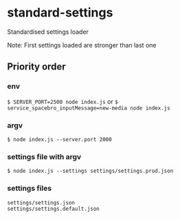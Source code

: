 # standard-settings
Standardised settings loader

Note: First settings loaded are stronger than last one  
## Priority order
### env
`$ SERVER_PORT=2500 node index.js` or `$ service_spacebro_inputMessage=new-media node index.js`  

### argv
`$ node index.js --server.port 2000`  

### settings file with argv
`$ node index.js --settings settings/settings.prod.json`  

### settings files
`settings/settings.json`  
`settings/settings.default.json`

